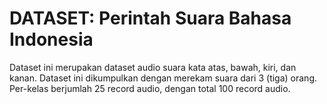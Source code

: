 # DATASET: Perintah Suara Bahasa Indonesia

Dataset ini merupakan dataset audio suara kata atas, bawah, kiri, dan kanan. Dataset ini dikumpulkan dengan merekam suara dari 3 (tiga) orang. Per-kelas berjumlah 25 record audio, dengan total 100 record audio.
